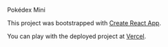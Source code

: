 Pokédex Mini

This project was bootstrapped with [Create React App](https://github.com/facebook/create-react-app).

You can play with the deployed project at [Vercel](https://pokemaster.halljosh.vercel.app).
